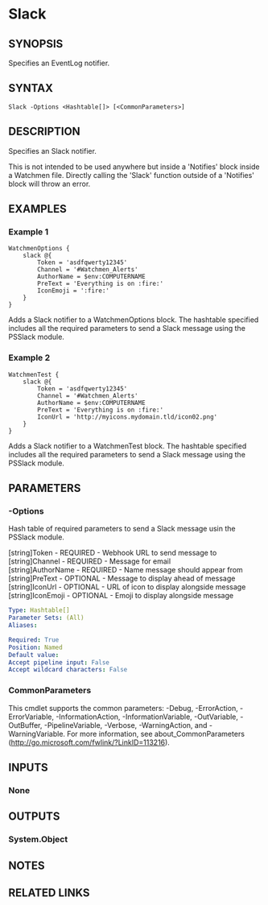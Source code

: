 ﻿---
external help file: Watchmen-help.xml
online version: 
schema: 2.0.0
---

# Slack
## SYNOPSIS
Specifies an EventLog notifier.

## SYNTAX

```
Slack -Options <Hashtable[]> [<CommonParameters>]
```

## DESCRIPTION
Specifies an Slack notifier.

This is not intended to be used anywhere but inside a 'Notifies' block inside a Watchmen file. Directly calling the 'Slack' function outside of a
'Notifies' block will throw an error.

## EXAMPLES

### Example 1
```
WatchmenOptions {
    slack @{
        Token = 'asdfqwerty12345'
        Channel = '#Watchmen_Alerts'
        AuthorName = $env:COMPUTERNAME
        PreText = 'Everything is on :fire:'
        IconEmoji = ':fire:'
    }
}
```

Adds a Slack notifier to a WatchmenOptions block. The hashtable specified includes all the required parameters to send a Slack message using
the PSSlack module.

### Example 2

```
WatchmenTest {
    slack @{
        Token = 'asdfqwerty12345'
        Channel = '#Watchmen_Alerts'
        AuthorName = $env:COMPUTERNAME
        PreText = 'Everything is on :fire:'
        IconUrl = 'http://myicons.mydomain.tld/icon02.png'
    }
}
```

Adds a Slack notifier to a WatchmenTest block. The hashtable specified includes all the required parameters to send a Slack message using
the PSSlack module.

## PARAMETERS

### -Options
Hash table of required parameters to send a Slack message usin the PSSlack module.

[string]Token       - REQUIRED - Webhook URL to send message to  
[string]Channel     - REQUIRED - Message for email  
[string]AuthorName  - REQUIRED - Name message should appear from  
[string]PreText     - OPTIONAL - Message to display ahead of message  
[string]IconUrl     - OPTIONAL - URL of icon to display alongside message    
[string]IconEmoji   - OPTIONAL - Emoji to display alongside message  

```yaml
Type: Hashtable[]
Parameter Sets: (All)
Aliases: 

Required: True
Position: Named
Default value: 
Accept pipeline input: False
Accept wildcard characters: False
```

### CommonParameters
This cmdlet supports the common parameters: -Debug, -ErrorAction, -ErrorVariable, -InformationAction, -InformationVariable, -OutVariable, -OutBuffer, -PipelineVariable, -Verbose, -WarningAction, and -WarningVariable. For more information, see about_CommonParameters (http://go.microsoft.com/fwlink/?LinkID=113216).
## INPUTS

### None

## OUTPUTS

### System.Object

## NOTES

## RELATED LINKS

